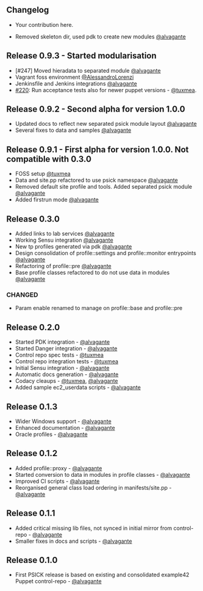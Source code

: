 ## Changelog

* Your contribution here.

* Removed skeleton dir, used pdk to create new modules [@alvagante](https://github.com/alvagante)

## Release 0.9.3 - Started modularisation
* [#247] Moved hieradata to separated module [@alvagante](https://github.com/alvagante)
* Vagrant foss environment [@AlessandroLorenzi](https://github.com/AlessandroLorenzi)
* Jenkinsfile and Jenkins integrations [@alvagante](https://github.com/alvagante)
* [#220](https://github.com/example42/psick/pull/220): Run acceptance tests also for newer puppet versions - [@tuxmea](https://github.com/tuxmea).

## Release 0.9.2 - Second alpha for version 1.0.0
* Updated docs to reflect new separated psick module layout [@alvagante](https://github.com/alvagante)
* Several fixes to data and samples [@alvagante](https://github.com/alvagante)

## Release 0.9.1 - First alpha for version 1.0.0. Not compatible with 0.3.0
* FOSS setup [@tuxmea](https://github.com/tuxmea)
* Data and site.pp refactored to use psick namespace [@alvagante](https://github.com/alvagante)
* Removed default site profile and tools. Added separated psick module [@alvagante](https://github.com/alvagante)
* Added firstrun mode [@alvagante](https://github.com/alvagante)

## Release 0.3.0

* Added links to lab services [@alvagante](https://github.com/alvagante)
* Working Sensu integration [@alvagante](https://github.com/alvagante)
* New tp profiles generated via pdk [@alvagante](https://github.com/alvagante)
* Design consolidation of profile::settings and profile::monitor entrypoints [@alvagante](https://github.com/alvagante)
* Refactoring of profile::pre [@alvagante](https://github.com/alvagante)
* Base profile classes refactored to do not use data in modules [@alvagante](https://github.com/alvagante)
### CHANGED
* Param enable renamed to manage on profile::base and profile::pre

## Release 0.2.0

* Started PDK integration - [@alvagante](https://github.com/alvagante)
* Started Danger integration - [@alvagante](https://github.com/alvagante)
* Control repo spec tests - [@tuxmea](https://github.com/tuxmea)
* Control repo integration tests - [@tuxmea](https://github.com/tuxmea)
* Initial Sensu integration - [@alvagante](https://github.com/alvagante)
* Automatic docs generation - [@alvagante](https://github.com/alvagante)
* Codacy cleaups - [@tuxmea](https://github.com/tuxmea), [@alvagante](https://github.com/alvagante)
* Added sample ec2_userdata scripts - [@alvagante](https://github.com/alvagante)

## Release 0.1.3

* Wider Windows support - [@alvagante](https://github.com/alvagante)
* Enhanced documentation - [@alvagante](https://github.com/alvagante)
* Oracle profiles - [@alvagante](https://github.com/alvagante)

## Release 0.1.2

* Added profile::proxy - [@alvagante](https://github.com/alvagante)
* Started conversion to data in modules in profile classes - [@alvagante](https://github.com/alvagante)
* Improved CI scripts - [@alvagante](https://github.com/alvagante)
* Reorganised general class load ordering in manifests/site.pp - [@alvagante](https://github.com/alvagante)

## Release 0.1.1

* Added critical missing lib files, not synced in initial mirror from control-repo - [@alvagante](https://github.com/alvagante)
* Smaller fixes in docs and scripts - [@alvagante](https://github.com/alvagante)

## Release 0.1.0

* First PSICK release is based on existing and consolidated example42 Puppet control-repo - [@alvagante](https://github.com/alvagante)
